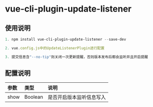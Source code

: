 <!--
 * @Description: 
 * @Author: 舌红
 * @Date: 2024-01-12 11:28:47
 * @LastEditors: 舌红
 * @LastEditTime: 2024-01-12 13:53:27
-->
# vue-cli-plugin-update-listener

## 使用说明

```powershell
1. npm install vue-cli-plugin-update-listener --save-dev
```

```js
2. vue.config.js中的UpdateListenerPlugin进行配置
```

```js
3. 提交信息含"--no-tip"则关闭一次更新提醒，否则版本发布后都会监听并且开启提醒
```

## 配置说明

| 参数 | 类型 | 说明 |
| :--| :-- | :-- |
| show | Boolean | 是否开启版本监听信息写入